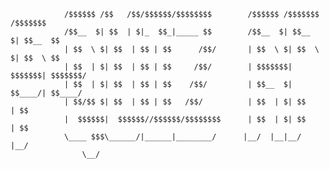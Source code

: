                 /$$$$$$ /$$   /$$/$$$$$$/$$$$$$$$        /$$$$$$ /$$$$$$$ /$$$$$$$
                /$$__  $| $$  | $|_  $$_|_____ $$        /$$__  $| $$__  $| $$__  $$
                | $$  \ $| $$  | $$ | $$      /$$/       | $$  \ $| $$  \ $| $$  \ $$
                | $$  | $| $$  | $$ | $$     /$$/        | $$$$$$$| $$$$$$$| $$$$$$$/
                | $$  | $| $$  | $$ | $$    /$$/         | $$__  $| $$____/| $$____/
                | $$/$$ $| $$  | $$ | $$   /$$/          | $$  | $| $$     | $$
                |  $$$$$$|  $$$$$$//$$$$$$/$$$$$$$$      | $$  | $| $$     | $$
                \____ $$$\______/|______|________/      |__/  |__|__/     |__/
                    \__/


